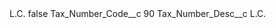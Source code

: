 <?xml version="1.0" encoding="UTF-8"?>
<CustomMetadata xmlns="http://soap.sforce.com/2006/04/metadata" xmlns:xsi="http://www.w3.org/2001/XMLSchema-instance" xmlns:xsd="http://www.w3.org/2001/XMLSchema">
    <label>L.C.</label>
    <protected>false</protected>
    <values>
        <field>Tax_Number_Code__c</field>
        <value xsi:type="xsd:string">90</value>
    </values>
    <values>
        <field>Tax_Number_Desc__c</field>
        <value xsi:type="xsd:string">L.C.</value>
    </values>
</CustomMetadata>
